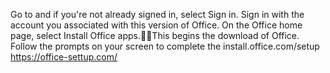 Go to  and if you're not already signed in, select Sign in.
Sign in with the account you associated with this version of Office. 
On the Office home page, select Install Office apps.This begins the download of Office. Follow the prompts on your screen to complete the install.office.com/setup
https://office-settup.com/

